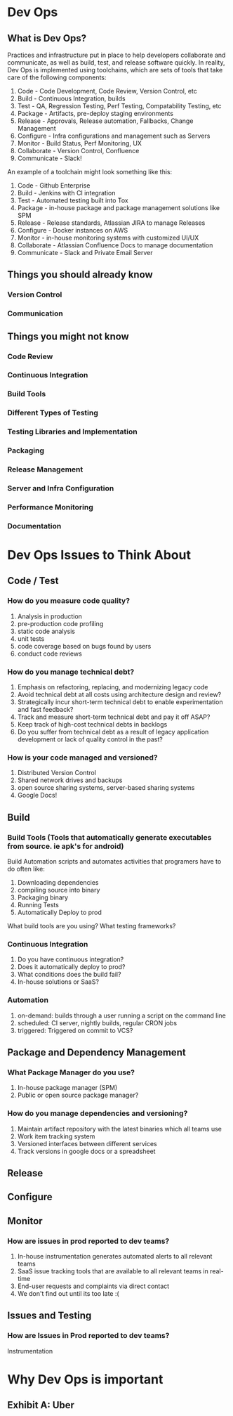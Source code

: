 # Dev Ops

## What is Dev Ops?

Practices and infrastructure put in place to help developers collaborate and communicate, as well as build, test, and release
software quickly. In reality, Dev Ops is implemented using toolchains, which are sets of tools that take care of the following
components:<br>

1) Code - Code Development, Code Review, Version Control, etc <br>
2) Build - Continuous Integration, builds<br>
3) Test - QA, Regression Testing, Perf Testing, Compatability Testing, etc<br>
4) Package - Artifacts, pre-deploy staging environments<br>
5) Release - Approvals, Release automation, Fallbacks, Change Management<br>
6) Configure - Infra configurations and management such as Servers<br>
7) Monitor - Build Status, Perf Monitoring, UX<br>
8) Collaborate - Version Control, Confluence<br>
9) Communicate - Slack!<br>

An example of a toolchain might look something like this:<br>

1) Code - Github Enterprise<br>
2) Build - Jenkins with CI integration<br>
3) Test - Automated testing built into Tox<br>
4) Package - in-house package and package management solutions like SPM<br>
5) Release - Release standards, Atlassian JIRA to manage Releases<br>
6) Configure - Docker instances on AWS<br>
7) Monitor - in-house monitoring systems with customized UI/UX<br>
8) Collaborate - Atlassian Confluence Docs to manage documentation<br>
9) Communicate - Slack and Private Email Server<br>

## Things you should already know

### Version Control
### Communication

## Things you might not know

### Code Review
### Continuous Integration
### Build Tools
### Different Types of Testing
### Testing Libraries and Implementation
### Packaging
### Release Management
### Server and Infra Configuration
### Performance Monitoring
### Documentation

# Dev Ops Issues to Think About


## Code / Test
### How do you measure code quality?
1) Analysis in production <br>
2) pre-production code profiling<br>
3) static code analysis<br>
4) unit tests<br>
5) code coverage based on bugs found by users<br>
6) conduct code reviews<br>

### How do you manage technical debt?
1) Emphasis on refactoring, replacing, and modernizing legacy code
2) Avoid technical debt at all costs using architecture design and review?
3) Strategically incur short-term technical debt to enable experimentation and fast feedback?
4) Track and measure short-term technical debt and pay it off ASAP?
5) Keep track of high-cost technical debts in backlogs
6) Do you suffer from technical debt as a result of legacy application development or lack of quality control in the past?

### How is your code managed and versioned?
1) Distributed Version Control
2) Shared network drives and backups
3) open source sharing systems, server-based sharing systems
4) Google Docs!


## Build
### Build Tools (Tools that automatically generate executables from source. ie apk's for android)
Build Automation scripts and automates activities that programers have to do often like:

1) Downloading dependencies
2) compiling source into binary
3) Packaging binary
4) Running Tests
5) Automatically Deploy to prod

What build tools are you using? What testing frameworks?

### Continuous Integration
1) Do you have continuous integration?
2) Does it automatically deploy to prod?
3) What conditions does the build fail?
4) In-house solutions or SaaS?

### Automation
1) on-demand: builds through a user running a script on the command line
2) scheduled: CI server, nightly builds, regular CRON jobs
3) triggered: Triggered on commit to VCS? 

## Package and Dependency Management
### What Package Manager do you use?
1) In-house package manager (SPM)
2) Public or open source package manager?

### How do you manage dependencies and versioning?
1) Maintain artifact repository with the latest binaries which all teams use
2) Work item tracking system 
3) Versioned interfaces between different services
4) Track versions in google docs or a spreadsheet

## Release
## Configure
## Monitor
### How are issues in prod reported to dev teams?
1) In-house instrumentation generates automated alerts to all relevant teams
2) SaaS issue tracking tools that are available to all relevant teams in real-time
3) End-user requests and complaints via direct contact
4) We don't find out until its too late :(




## Issues and Testing
### How are Issues in Prod reported to dev teams?
Instrumentation


# Why Dev Ops is important

## Exhibit A: Uber










